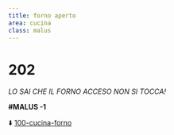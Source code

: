 ```yaml
---
title: forno aperto
area: cucina
class: malus
---
```

# 202
_LO SAI CHE IL FORNO ACCESO NON SI TOCCA!_

**#MALUS -1**

⬇️ [100-cucina-forno](100-cucina-forno.md)

